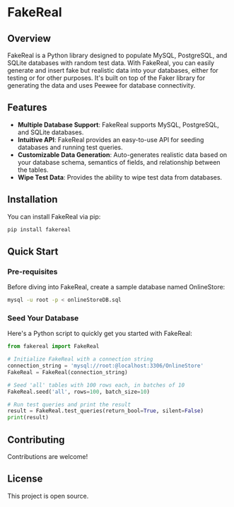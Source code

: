 # FakeReal

## Overview

FakeReal is a Python library designed to populate MySQL, PostgreSQL, and SQLite databases with random test data. With FakeReal, you can easily generate and insert fake but realistic data into your databases, either for testing or for other purposes. It's built on top of the Faker library for generating the data and uses Peewee for database connectivity.

## Features

- **Multiple Database Support**: FakeReal supports MySQL, PostgreSQL, and SQLite databases.
- **Intuitive API**: FakeReal provides an easy-to-use API for seeding databases and running test queries.
- **Customizable Data Generation**: Auto-generates realistic data based on your database schema, semantics of fields, and relationship between the tables.
- **Wipe Test Data**: Provides the ability to wipe test data from databases.

## Installation

You can install FakeReal via pip:

```bash
pip install fakereal
```

## Quick Start
### Pre-requisites
Before diving into FakeReal, create a sample database named OnlineStore:

```bash
mysql -u root -p < onlineStoreDB.sql
```

### Seed Your Database
Here's a Python script to quickly get you started with FakeReal:

```python
from fakereal import FakeReal

# Initialize FakeReal with a connection string
connection_string = 'mysql://root:@localhost:3306/OnlineStore'
FakeReal = FakeReal(connection_string)

# Seed 'all' tables with 100 rows each, in batches of 10
FakeReal.seed('all', rows=100, batch_size=10)

# Run test queries and print the result
result = FakeReal.test_queries(return_bool=True, silent=False)
print(result)
```

## Contributing
Contributions are welcome! 

## License
This project is open source.
